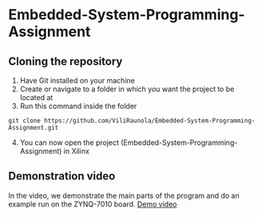 # Embedded-System-Programming-Assignment

## Cloning the repository

1. Have Git installed on your machine
2. Create or navigate to a folder in which you want the project to be located at
3. Run this command inside the folder
```console
git clone https://github.com/ViliRaunola/Embedded-System-Programming-Assignment.git
```
4. You can now open the project (Embedded-System-Programming-Assignment) in Xilinx


## Demonstration video

In the video, we demonstrate the main parts of the program and do an example run on the ZYNQ-7010 board. [Demo video](https://www.youtube.com/watch?v=HlXvMNreUl4)
